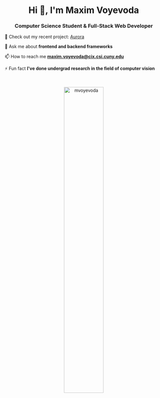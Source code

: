 <h1 align="center">Hi 👋, I'm Maxim Voyevoda</h1>
<h3 align="center">Computer Science Student & Full-Stack Web Developer</h3>

    
🔭 Check out my recent project: <a href="https://github.com/mvoyevoda/Aurora">Aurora</a>
  
💬 Ask me about <strong>frontend and backend frameworks</strong>
  
📫 How to reach me <strong>maxim.voyevoda@cix.csi.cuny.edu</strong>
  
⚡ Fun fact <strong>I've done undergrad research in the field of computer vision</strong>
    

<br>
<p align="center">
  <img width="50%" src="https://github-readme-stats.vercel.app/api/top-langs?username=mvoyevoda&show_icons=true&locale=en&layout=compact" alt="mvoyevoda">
</p>
